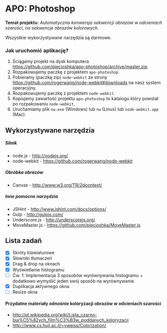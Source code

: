 # APO: Photoshop

**Temat projektu:** _Automatyczna konwersja sekwencji obrazów w odcieniach szarości, na sekwencje obrazów kolorowych._

Wszystkie wykorzystywane narzędzia są darmowe.

### Jak uruchomić aplikację?

1. Ściągamy projekt na dysk komputera https://github.com/piecioshka/apo-photoshop/archive/master.zip.
2. Rozpakowujemy paczkę z projektem `apo-photoshop`.
3. Pobieramy (paczkę zip) `node-webkit` ze strony https://github.com/rogerwang/node-webkit#downloads na nasz system operacyjny.
4. Rozpakowujemy paczkę z projektem `node-webkit`.
5. Kopiujemy zawartość projektu `apo-photoshop` to katalogu który powstał po rozpakowaniu `node-webkit`.
6. Uruchamiamy plik `nw.exe` (Windows) lub `nw` (Linux) lub `node-webkit.app` (Mac).

## Wykorzystywane narzędzia

##### Silnik

- node.js - http://nodejs.org/
- node-webkit - https://github.com/rogerwang/node-webkit

##### Obróbka obrazów

- Canvas - http://www.w3.org/TR/2dcontext/

##### Inne pomocne narzędzia

- JSHint - http://www.jshint.com/docs/options/
- Gulp - http://gulpjs.com/
- Underscore.js - http://underscorejs.org/
- MoveMaster.js - https://github.com/piecioshka/MoveMaster.js

## Lista zadań

- [x] Skróty klawiaturowe
- [x] Słowniki tłumaczeń
- [x] Drag & drop na oknach
- [x] Wyświetlanie histogramu
- [ ] Ćw. 1: Implementacja 3 sposobów wyrównywania histogramu + dodatkowo wymyślić jeden swój sposób na wyrównywanie.
- [x] Duplikacja aktywnego okna
- [ ] Resize okna

#### Przydatne materiały odnośnie koloryzacji obrazów w odcieniach szarości

- http://pl.wikipedia.org/wiki/Lista_czarno-bia%C5%82ych_film%C3%B3w_poddanych_koloryzacji
- http://www.cs.huji.ac.il/~yweiss/Colorization/

